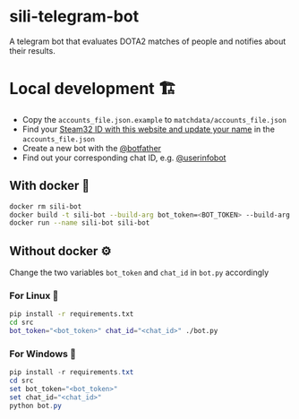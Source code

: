 # sili-telegram-bot

A telegram bot that evaluates DOTA2 matches of people and notifies about their results.

# Local development 🏗️

- Copy the `accounts_file.json.example` to `matchdata/accounts_file.json`
- Find your [Steam32 ID with this website and update your name](https://steamid.xyz/) in the `accounts_file.json`
- Create a new bot with the [@botfather](https://t.me/botfather)
- Find out your corresponding chat ID, e.g. [@userinfobot](https://t.me/userinfobot)

## With docker 🐋

```bash
docker rm sili-bot
docker build -t sili-bot --build-arg bot_token=<BOT_TOKEN> --build-arg chat_id=<CHAT_ID> .
docker run --name sili-bot sili-bot
```

## Without docker ⚙️

Change the two variables `bot_token` and `chat_id` in `bot.py` accordingly

### For Linux 🐧
```bash
pip install -r requirements.txt
cd src
bot_token="<bot_token>" chat_id="<chat_id>" ./bot.py
```

### For Windows 💩
```powershell
pip install -r requirements.txt
cd src
set bot_token="<bot_token>" 
set chat_id="<chat_id>" 
python bot.py
```
